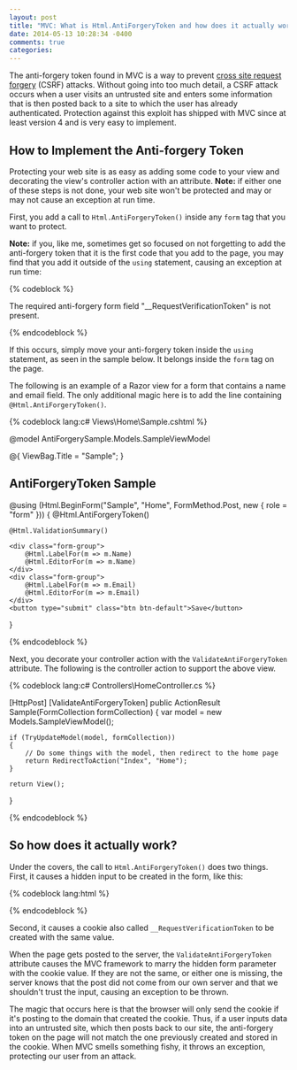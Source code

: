 ```yaml
---
layout: post
title: "MVC: What is Html.AntiForgeryToken and how does it actually work?"
date: 2014-05-13 10:28:34 -0400
comments: true
categories:
---
```


The anti-forgery token found in MVC is a way to prevent [cross site request forgery](http://en.wikipedia.org/wiki/Csrf) (CSRF) attacks. Without going into too much detail, a CSRF attack occurs when a user visits an untrusted site and enters some information that is then posted back to a site to which the user has already authenticated. Protection against this exploit has shipped with MVC since at least version 4 and is very easy to implement.

## How to Implement the Anti-forgery Token

Protecting your web site is as easy as adding some code to your view and decorating the view's controller action with an attribute. **Note:** if either one of these steps is not done, your web site won't be protected and may or may not cause an exception at run time.

First, you add a call to `Html.AntiForgeryToken()` inside any `form` tag that you want to protect.

**Note:** if you, like me, sometimes get so focused on not forgetting to add the anti-forgery token that it is the first code that you add to the page, you may find that you add it outside of the `using` statement, causing an exception at run time:

{% codeblock %}

The required anti-forgery form field "__RequestVerificationToken" is not present.

{% endcodeblock %}

If this occurs, simply move your anti-forgery token inside the `using` statement, as seen in the sample below. It belongs inside the `form` tag on the page.

The following is an example of a Razor view for a form that contains a name and email field. The only additional magic here is to add the line containing `@Html.AntiForgeryToken()`.

{% codeblock lang:c# Views\Home\Sample.cshtml %}

@model AntiForgerySample.Models.SampleViewModel

@{
    ViewBag.Title = "Sample";
}

<h2>AntiForgeryToken Sample</h2>

@using (Html.BeginForm("Sample", "Home", FormMethod.Post, new { role = "form" }))
{
    @Html.AntiForgeryToken()

    @Html.ValidationSummary()

    <div class="form-group">
        @Html.LabelFor(m => m.Name)
        @Html.EditorFor(m => m.Name)
    </div>
    <div class="form-group">
        @Html.LabelFor(m => m.Email)
        @Html.EditorFor(m => m.Email)
    </div>
    <button type="submit" class="btn btn-default">Save</button>
}

{% endcodeblock %}

Next, you decorate your controller action with the `ValidateAntiForgeryToken` attribute. The following is the controller action to support the above view.

{% codeblock lang:c# Controllers\HomeController.cs %}

[HttpPost]
[ValidateAntiForgeryToken]
public ActionResult Sample(FormCollection formCollection)
{
    var model = new Models.SampleViewModel();

    if (TryUpdateModel(model, formCollection))
    {
        // Do some things with the model, then redirect to the home page
        return RedirectToAction("Index", "Home");
    }

    return View();
}

{% endcodeblock %}

## So how does it actually work?

Under the covers, the call to `Html.AntiForgeryToken()` does two things. First, it causes a hidden input to be created in the form, like this:

{% codeblock lang:html %}

<input name="__RequestVerificationToken" type="hidden" value="MRRR4ga6eu8EiCeHKdJAiZgF1EO4OC52U3L6UUe_nqIfe7I7jONPmsJ2Vc_chDi7gA7drUYy4hyehi_UDkso2wrbmLgaKXGypM0rAfHec7g1" />

{% endcodeblock %}

Second, it causes a cookie also called `__RequestVerificationToken` to be created with the same value.

When the page gets posted to the server, the `ValidateAntiForgeryToken` attribute causes the MVC framework to marry the hidden form parameter with the cookie value. If they are not the same, or either one is missing, the server knows that the post did not come from our own server and that we shouldn't trust the input, causing an exception to be thrown.

The magic that occurs here is that the browser will only send the cookie if it's posting to the domain that created the cookie. Thus, if a user inputs data into an untrusted site, which then posts back to our site, the anti-forgery token on the page will not match the one previously created and stored in the cookie. When MVC smells something fishy, it throws an exception, protecting our user from an attack.
